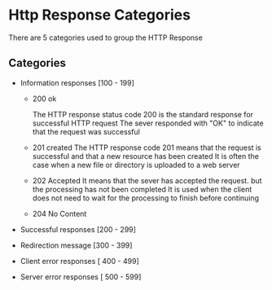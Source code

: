 # Http Response Categories
There are 5 categories used to group the HTTP Response
## Categories
- Information responses [100 - 199]
    - 200 ok
    
        The HTTP response status code 200 is the standard response for successful HTTP request
        The sever responded with "OK" to indicate that the request was successful
    - 201 created
        The HTTP response code 201 means that the request is successful and that a new resource has been created
        It is often the case when a new file or directory is uploaded to a web server
    - 202 Accepted
        It means that the sever has accepted the request. but the processing has not been completed
        It is used when the client does not need to wait for the processing to finish before continuing
    - 204 No Content
        
- Successful responses [200 - 299]
- Redirection message [300 - 399]
- Client error responses [ 400 - 499]
- Server error responses [ 500 - 599]
